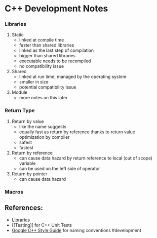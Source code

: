 # C++ Development Notes

### Libraries
1. Static
	- linked at compile time
	- faster than shared libraries
	- linked as the last step of compilation
	- bigger than shared libraries
	- executable needs to be recompiled
	- no compatibility issue
2. Shared
	- linked at run time, managed by the operating system
	- smaller in size
	- potential compatibility issue
3. Module
	- more notes on this later

### Return Type
1. Return by value
	- like the name suggests
	- equally fast as return by reference thanks to return value optimization by compiler
	- safest 
	- fastest
2. Return by reference
	- can cause data hazard by return reference to local (out of scope) variable
	- can be used on the left side of operator
3. Return by pointer
	- can cause data hazard

### Macros

## References:
- [Libraries](https://www.geeksforgeeks.org/difference-between-static-and-shared-libraries/)
- [[Testing]] for C++ Unit Tests
- [Google C++ Style Guide](https://google.github.io/styleguide/cppguide.html#Function_Names) for naming conventions
#development 